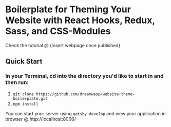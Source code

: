 # Boilerplate for Theming Your Website with React Hooks, Redux, Sass, and CSS-Modules

Check the tutorial @ {insert webpage once published}

## Quick Start

### In your Terminal, cd into the directory you'd like to start in and then run:

1. `git clone https://github.com/dreamwasp/website-theme-boilerplate.git`
2. `npm install`

You can start your server using `gatsby develop` and view your application in browser @ http://localhost:8000/
